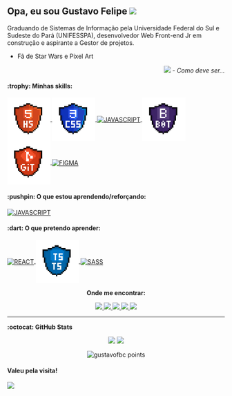 ## Opa, eu sou  Gustavo Felipe <img src="https://piskel-imgstore-b.appspot.com/img/0df6236b-4aad-11eb-8837-8f9d921c2e53.gif" width="30px"/>

  <div>
   <p align=left>
      Graduando de Sistemas de Informação pela Universidade Federal do Sul e Sudeste do Pará (UNIFESSPA),
      desenvolvedor Web Front-end Jr em construção e aspirante a Gestor de projetos.
   </p>
   
   <p>
      <ul>
        <li>Fã de Star Wars e Pixel Art</li>  
      </ul>
   </p>
   
   <p align=right>
      <img src="https://piskel-imgstore-b.appspot.com/img/08ba76e6-4aa1-11eb-be08-9357589d351e.gif" width="50px"/>
      <i>- Como deve ser...</i>
   </p>
  </div>
  
<!-- SKILLS -->
<h4> :trophy: Minhas skills: </h4>
  <p>
  
  <a href="https://developer.mozilla.org/pt-BR/docs/Web/HTML" target="_blank">
      <img align="center" src="https://github.com/gustavofbc/pixel_of_shields/blob/main/base/html.png" alt="HTML5" height="100" width="100" />
  </a>
  
  <a href="https://developer.mozilla.org/pt-BR/docs/Web/CSS" target="_blank">
      <img align="center" src="https://github.com/gustavofbc/pixel_of_shields/blob/main/base/css.png" alt="CSS3" height="100" width="100" />
  </a>
  
  <a href="https://developer.mozilla.org/pt-BR/docs/Web/JavaScript" target="_blank">
      <img align="center" src="https://github.com/gustavofbc/pixel_of_shields/blob/main/base/javascript.png" alt="JAVASCRIPT" height="100" width="100" />
  </a>
  
  <a href="https://getbootstrap.com.br/" target="_blank">
      <img align="center" src="https://github.com/gustavofbc/pixel_of_shields/blob/main/base/bootstrap.png" alt="BOOTSTRAP" height="100" width="100" />
  </a>
  
  <a href="https://git-scm.com/" target="_blank">
      <img align="center" src="https://github.com/gustavofbc/pixel_of_shields/blob/main/base/git.png" alt="GIT" height="100" width="100" />
  </a>
  
  <a href="https://www.figma.com/" target="_blank">
      <img align="center" src="https://github.com/gustavofbc/pixel_of_shields/blob/main/base/figma.png" alt="FIGMA" height="100" width="100" />
  </a>
  </p>

<!-- STUDYING -->
<h4> :pushpin: O que estou aprendendo/reforçando: </h4>
  <p>
    <a href="https://developer.mozilla.org/pt-BR/docs/Web/JavaScript" target="_blank">
      <img align="center" src="https://github.com/gustavofbc/pixel_of_shields/blob/main/base/javascript.png" alt="JAVASCRIPT" height="100" width="100" />
    </a>
  </p>

<!-- PRETENSIONS -->
<h4> :dart: O que pretendo aprender: </h4>
  <p>
  
  <a href="https://pt-br.reactjs.org/" target="_blank">
      <img align="center" src="https://github.com/gustavofbc/pixel_of_shields/blob/main/base/react.png" alt="REACT" height="100" width="100" />
  </a>
  
  <a href="https://www.typescriptlang.org/pt/" target="_blank">
      <img align="center" src="https://github.com/gustavofbc/pixel_of_shields/blob/main/base/typescript.png" alt="REACT" height="100" width="100" />
  </a>
  
  <a href="https://sass-lang.com/" target="_blank">
      <img align="center" src="https://github.com/gustavofbc/pixel_of_shields/blob/main/base/sass.png" alt="SASS" height="100" width="100" />
  </a>
  </p>

<!-- CONTATO -->
<div>
  <p align="center"><b>Onde me encontrar:</b></p>
    <p align="center">
      <a href="https://gustavofbc.github.io/" target="_blank">
        <img src="https://img.shields.io/badge/-Website-000?style=for-the-badge&logo=google-chrome&logoColor=white">
      </a>
      <a href="https://github.com/gustavofbc" target="_blank">
        <img src="https://img.shields.io/badge/GitHub-100000?style=for-the-badge&logo=github&logoColor=white">
      </a>
      <a href="mailto:gustavo.felipebc@gmail.com">
        <img src="https://img.shields.io/badge/Gmail-D14836?style=for-the-badge&logo=gmail&logoColor=white">
      </a>
      <a href="https://www.instagram.com/gustavo_fbc/" target="_blank">
        <img src="https://img.shields.io/badge/instagram-%23E4405F.svg?&style=for-the-badge&logo=instagram&logoColor=white">
      </a>
      <a href="https://www.linkedin.com/in/gustavo-felipe-batista-carneiro-9342171a8/" target="_blank">
        <img src="https://img.shields.io/badge/LinkedIn-0077B5?style=for-the-badge&logo=linkedin&logoColor=white">
      </a>
  </p>
</div>
<hr/>

<!-- GITHUB-STATS -->
<b> :octocat: GitHub Stats </b>
<br/>

<p align="center">
  <img src="https://github-readme-stats.vercel.app/api?username=gustavofbc&theme=buefy&show_icons=true&custom_title=🐺%20Gustavo%20Felipe's%20GitHub%20Stats"/>
  <img src="https://github-readme-stats.vercel.app/api/top-langs/?username=gustavofbc&layout=compact&theme=buefy&show_icons=true)(https://github.com/anuraghazra/github-readme-stats"/>
</p>

<!-- POINTS --->
<p align="center">
  <img src="https://github-profile-trophy.vercel.app/?username=gustavofbc&margin-w=7" alt="gustavofbc points" />
</p>

#### Valeu pela visita!

<a href="https://hits.seeyoufarm.com"><img src="https://hits.seeyoufarm.com/api/count/incr/badge.svg?url=https%3A%2F%2Fgithub.com%2Fgustavofbc&count_bg=%236F3DC8&title_bg=%23555555&icon=&icon_color=%23E7E7E7&title=hits&edge_flat=false"/></a>
